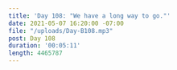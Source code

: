 ```yaml
---
title: 'Day 108: "We have a long way to go."'
date: 2021-05-07 16:20:00 -07:00
file: "/uploads/Day-B108.mp3"
post: Day 108
duration: '00:05:11'
length: 4465787
---
```


